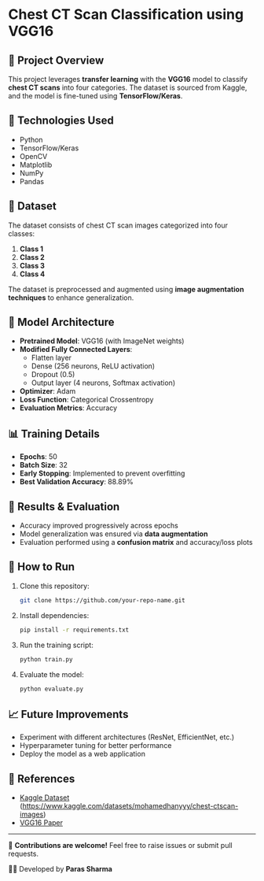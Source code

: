 # Chest CT Scan Classification using VGG16

## 📌 Project Overview
This project leverages **transfer learning** with the **VGG16** model to classify **chest CT scans** into four categories. The dataset is sourced from Kaggle, and the model is fine-tuned using **TensorFlow/Keras**.

## 🚀 Technologies Used
- Python
- TensorFlow/Keras
- OpenCV
- Matplotlib
- NumPy
- Pandas

## 📂 Dataset
The dataset consists of chest CT scan images categorized into four classes:
1. **Class 1**
2. **Class 2**
3. **Class 3**
4. **Class 4**

The dataset is preprocessed and augmented using **image augmentation techniques** to enhance generalization.

## 🔧 Model Architecture
- **Pretrained Model**: VGG16 (with ImageNet weights)
- **Modified Fully Connected Layers**:
  - Flatten layer
  - Dense (256 neurons, ReLU activation)
  - Dropout (0.5)
  - Output layer (4 neurons, Softmax activation)
- **Optimizer**: Adam
- **Loss Function**: Categorical Crossentropy
- **Evaluation Metrics**: Accuracy

## 📊 Training Details
- **Epochs**: 50
- **Batch Size**: 32
- **Early Stopping**: Implemented to prevent overfitting
- **Best Validation Accuracy**: 88.89%

## 🔬 Results & Evaluation
- Accuracy improved progressively across epochs
- Model generalization was ensured via **data augmentation**
- Evaluation performed using a **confusion matrix** and accuracy/loss plots

## 📌 How to Run
1. Clone this repository:
   ```bash
   git clone https://github.com/your-repo-name.git
   ```
2. Install dependencies:
   ```bash
   pip install -r requirements.txt
   ```
3. Run the training script:
   ```bash
   python train.py
   ```
4. Evaluate the model:
   ```bash
   python evaluate.py
   ```

## 📈 Future Improvements
- Experiment with different architectures (ResNet, EfficientNet, etc.)
- Hyperparameter tuning for better performance
- Deploy the model as a web application

## 🔗 References
- [Kaggle Dataset](#) (https://www.kaggle.com/datasets/mohamedhanyyy/chest-ctscan-images)
- [VGG16 Paper](https://arxiv.org/abs/1409.1556)

---
📢 **Contributions are welcome!** Feel free to raise issues or submit pull requests.

👨‍💻 Developed by **Paras Sharma**

